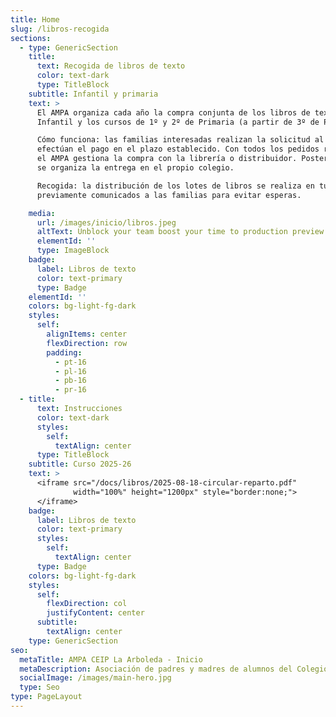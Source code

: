 ```yaml
---
title: Home
slug: /libros-recogida
sections:
  - type: GenericSection
    title:
      text: Recogida de libros de texto
      color: text-dark
      type: TitleBlock
    subtitle: Infantil y primaria
    text: >
      El AMPA organiza cada año la compra conjunta de los libros de texto para
      Infantil y los cursos de 1º y 2º de Primaria (a partir de 3º de Primaria, los alumnos participan en el programa de banco de libros gestionado por el propio colegio). De esta manera, el AMPA facilita a las familias la adquisición del material, garantizando que los libros correspondan exactamente con los solicitados por el colegio y obteniendo mejores condiciones en el proceso de compra.

      Cómo funciona: las familias interesadas realizan la solicitud al AMPA y
      efectúan el pago en el plazo establecido. Con todos los pedidos recibidos,
      el AMPA gestiona la compra con la librería o distribuidor. Posteriormente,
      se organiza la entrega en el propio colegio.

      Recogida: la distribución de los lotes de libros se realiza en turnos
      previamente comunicados a las familias para evitar esperas.

    media:
      url: /images/inicio/libros.jpeg
      altText: Unblock your team boost your time to production preview
      elementId: ''
      type: ImageBlock
    badge:
      label: Libros de texto
      color: text-primary
      type: Badge
    elementId: ''
    colors: bg-light-fg-dark
    styles:
      self:
        alignItems: center
        flexDirection: row
        padding:
          - pt-16
          - pl-16
          - pb-16
          - pr-16
  - title:
      text: Instrucciones
      color: text-dark
      styles:
        self:
          textAlign: center
      type: TitleBlock
    subtitle: Curso 2025-26
    text: >
      <iframe src="/docs/libros/2025-08-18-circular-reparto.pdf"
              width="100%" height="1200px" style="border:none;">
      </iframe>
    badge:
      label: Libros de texto
      color: text-primary
      styles:
        self:
          textAlign: center
      type: Badge
    colors: bg-light-fg-dark
    styles:
      self:
        flexDirection: col
        justifyContent: center
      subtitle:
        textAlign: center
    type: GenericSection
seo:
  metaTitle: AMPA CEIP La Arboleda - Inicio
  metaDescription: Asociación de padres y madres de alumnos del Colegio La Arboleda (Santiago y Zaraiche, Murcia).
  socialImage: /images/main-hero.jpg
  type: Seo
type: PageLayout
---
```

